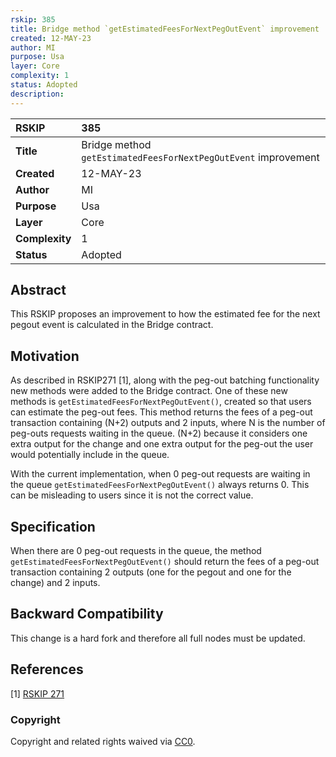 ```yaml
---
rskip: 385
title: Bridge method `getEstimatedFeesForNextPegOutEvent` improvement
created: 12-MAY-23
author: MI
purpose: Usa
layer: Core
complexity: 1
status: Adopted
description: 
---
```


|RSKIP          |385           |
| :------------ |:-------------|
|**Title**      |Bridge method `getEstimatedFeesForNextPegOutEvent` improvement |
|**Created**    |12-MAY-23 |
|**Author**     |MI |
|**Purpose**    |Usa |
|**Layer**      |Core |
|**Complexity** |1 |
|**Status**     |Adopted |

## Abstract

This RSKIP proposes an improvement to how the estimated fee for the next pegout event is calculated in the Bridge contract.

## Motivation

As described in RSKIP271 [1], along with the peg-out batching functionality new methods were added to the Bridge contract. One of these new methods is `getEstimatedFeesForNextPegOutEvent()`, created so that users can estimate the peg-out fees. This method returns the fees of a peg-out transaction containing (N+2) outputs and 2 inputs, where N is the number of peg-outs requests waiting in the queue. (N+2) because it considers one extra output for the change and one extra output for the peg-out the user would potentially include in the queue.

With the current implementation, when 0 peg-out requests are waiting in the queue `getEstimatedFeesForNextPegOutEvent()` always returns 0. This can be misleading to users since it is not the correct value. 

## Specification

When there are 0 peg-out requests in the queue, the method `getEstimatedFeesForNextPegOutEvent()` should return the fees of a peg-out transaction containing 2 outputs (one for the pegout and one for the change) and 2 inputs.

## Backward Compatibility

This change is a hard fork and therefore all full nodes must be updated.

## References

[1] [RSKIP 271](https://github.com/rsksmart/RSKIPs/blob/master/IPs/RSKIP271.md)

### Copyright

Copyright and related rights waived via [CC0](https://creativecommons.org/publicdomain/zero/1.0/).
